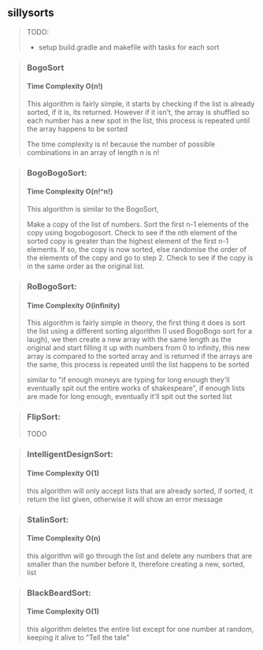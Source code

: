 ## sillysorts

>TODO:
>* setup build.gradle and makefile with tasks for each sort


>### BogoSort
>#### Time Complexity O(n!)
>This algorithm is fairly simple, it starts by checking if the list is already sorted,
>if it is, its returned. However if it isn't, the array is shuffled so each number has a
>new spot in the list, this process is repeated until the array happens to be sorted
>
>The time complexity is n! because the number of possible combinations in an array of length n is n!

>### BogoBogoSort:
>#### Time Complexity O(n!^n!)
>
>This algorithm is similar to the BogoSort,
>
>Make a copy of the list of numbers.
>Sort the first n-1 elements of the copy using bogobogosort.
>Check to see if the nth element of the sorted copy is greater than the highest element of the first n-1 elements.
>If so, the copy is now sorted, else randomise the order of the elements of the copy and go to step 2.
>Check to see if the copy is in the same order as the original list.


>### RoBogoSort:
>#### Time Complexity O(infinity)
>This algorithm is fairly simple in theory, the first thing it does is sort the list
>using a different sorting algorithm (I used BogoBogo sort for a laugh), we then create
>a new array with the same length as the original and start filling it up with numbers
>from 0 to infinity, this new array is compared to the sorted array and is returned
>if the arrays are the same, this process is repeated until the list happens to be sorted
>
>similar to "if enough moneys are typing for long enough they'll eventually spit
>out the entire works of shakespeare", if enough lists are made for long enough,
>eventually it'll spit out the sorted list


>### FlipSort:
>TODO

>### IntelligentDesignSort:
>#### Time Complexity O(1)
>this algorithm will only accept lists that are already sorted, if sorted,
>it return the list given, otherwise it will show an error message


>### StalinSort:
>#### Time Complexity O(n)
>this algorithm will go through the list and delete any numbers that are smaller than the
>number before it, therefore creating a new, sorted, list


>### BlackBeardSort:
>#### Time Complexity O(1)
>this algorithm deletes the entire list except for one number at random, keeping it
>alive to "Tell the tale"

